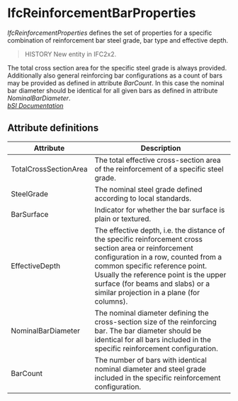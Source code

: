 IfcReinforcementBarProperties
=============================
_IfcReinforcementProperties_ defines the set of properties for a specific
combination of reinforcement bar steel grade, bar type and effective depth.  
  
> HISTORY  New entity in IFC2x2.  
  
The total cross section area for the specific steel grade is always provided.
Additionally also general reinforcing bar configurations as a count of bars
may be provided as defined in attribute _BarCount_. In this case the nominal
bar diameter should be identical for all given bars as defined in attribute
_NominalBarDiameter_.  
[ _bSI
Documentation_](https://standards.buildingsmart.org/IFC/DEV/IFC4_2/FINAL/HTML/schema/ifcprofileresource/lexical/ifcreinforcementbarproperties.htm)


Attribute definitions
---------------------
| Attribute             | Description                                                                                                                                                                                                                                                                                               |
|-----------------------|-----------------------------------------------------------------------------------------------------------------------------------------------------------------------------------------------------------------------------------------------------------------------------------------------------------|
| TotalCrossSectionArea | The total effective cross-section area of the reinforcement of a specific steel grade.                                                                                                                                                                                                                    |
| SteelGrade            | The nominal steel grade defined according to local standards.                                                                                                                                                                                                                                             |
| BarSurface            | Indicator for whether the bar surface is plain or textured.                                                                                                                                                                                                                                               |
| EffectiveDepth        | The effective depth, i.e. the distance of the specific reinforcement cross section area or reinforcement configuration in a row, counted from a common specific reference point. Usually the reference point is the upper surface (for beams and slabs) or a similar projection in a plane (for columns). |
| NominalBarDiameter    | The nominal diameter defining the cross-section size of the reinforcing bar. The bar diameter should be identical for all bars included in the specific reinforcement configuration.                                                                                                                      |
| BarCount              | The number of bars with identical nominal diameter and steel grade included in the specific reinforcement configuration.                                                                                                                                                                                  |

